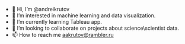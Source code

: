 - 👋 Hi, I’m @andreikrutov
- 👀 I’m interested in machine learning and data visualization.
- 🌱 I’m currently learning Tableau app.
- 💞️ I’m looking to collaborate on projects about science\scientist data. 
- 📫 How to reach me aakrutov@rambler.ru

<!---
andreikrutov/andreikrutov is a ✨ special ✨ repository because its `README.md` (this file) appears on your GitHub profile.
You can click the Preview link to take a look at your changes.
--->
